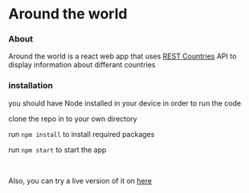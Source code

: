 <h1>Around the world</h1>

<h3>About</h3>
<p>Around the world is a react web app that uses <a href='https://restcountries.com/'>REST Countries</a> API to display information about differant countries</p>

<h3> installation </h3>
<p>you should have Node installed in your device in order to run the code</p>
<p>clone the repo in to your own directory</p>
<p>run <code>npm install</code> to install required packages</p>
<p>run <code>npm start</code> to start the app</p>
<br>
<p>Also, you can try a live version of it on <a href='https://around-the-world-api.herokuapp.com/' >here</a></p>
